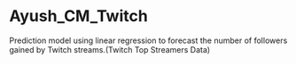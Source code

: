 # Ayush_CM_Twitch
Prediction model using linear regression to forecast the number of followers gained by Twitch streams.(Twitch Top Streamers Data)
